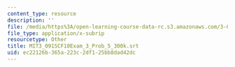 ```yaml
---
content_type: resource
description: ''
file: /media/https%3A/open-learning-course-data-rc.s3.amazonaws.com/3-091sc-introduction-to-solid-state-chemistry-fall-2010/ec22126b365a223c2df125bb8dad42dc_MIT3_091SCF10Exam_3_Prob_5_300k.srt
file_type: application/x-subrip
resourcetype: Other
title: MIT3_091SCF10Exam_3_Prob_5_300k.srt
uid: ec22126b-365a-223c-2df1-25bb8dad42dc
---
```

